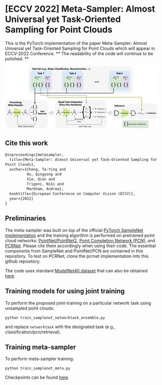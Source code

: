 # [ECCV 2022] Meta-Sampler: Almost Universal yet Task-Oriented Sampling for Point Clouds
This is the PyTorch implementation of the paper Meta-Sampler: Almost Universal yet Task-Oriented Sampling for Point Clouds which will appear in ECCV-2022 Conference. ** The readability of the code will continue to be polished. **

![Overview](https://github.com/ttchengab/MetaSampler/blob/main/overview.png)

## Cite this work

```
@inproceedings{metasampler,
  title={Meta-Sampler: Almost Universal yet Task-Oriented Sampling for Point Clouds},
  author={Cheng, Ta-Ying and 
          Hu, Qingyong and 
          Xie, Qian and 
          Trigoni, Niki and 
          Markham, Andrew},
  booktitle={European Conference on Computer Vision (ECCV)},
  year={2022}
}
```

## Preliminaries
The meta-sampler was built on top of the official [PyTorch SampleNet implementation](https://github.com/itailang/SampleNet) and the training algorithm is performed on pretrained point cloud networks: [PointNet/PointNet2](https://github.com/yanx27/Pointnet_Pointnet2_pytorch), [Point Completion Network (PCN)](https://github.com/vinits5/learning3d/tree/master/models), and [PCRNet](https://github.com/vinits5/pcrnet_pytorch). Please cite them accordingly when using their code. The essential components from SampleNet and PointNet/PCN are contained in this repository. To test on PCRNet, clone the pcrnet implementation into this github repository.

The code uses standard [ModelNet40 dataset](https://modelnet.cs.princeton.edu) that can also be obtained [here](https://github.com/yanx27/Pointnet_Pointnet2_pytorch).

## Training models for using joint training

To perform the proposed joint-training on a particular network task using unsampled point clouds:

```shell
python train_samplenet_networktask_ensemble.py
```

and replace ```networktask``` with the designated task (e.g., classification/pcn/retrieval).


## Training meta-sampler

To perform meta-sampler training:

```shell
python train_samplenet_meta.py
```

Checkpoints can be found [here](https://drive.google.com/drive/folders/1EIhRHAsyS6EVSBs75X0J8Va30psudwjp?usp=sharing).
